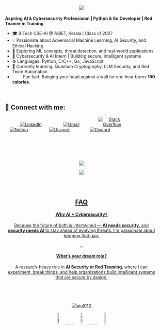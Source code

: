 
<h1 align="center">
  <a href="https://git.io/typing-svg">
    <img src="https://readme-typing-svg.herokuapp.com/?lines=Hello,+There!+👋;I'm+Atul+...;Nice+to+meet+you!&center=true&size=30">
  </a>
</h1>

**Aspiring AI & Cybersecurity Professional | Python & Go Developer | Red Teamer in Training**

- 🎓 B.Tech CSE-AI @ ASIET, Kerala | Class of 2027  
- 💡 Passionate about Adversarial Machine Learning, AI Security, and Ethical Hacking  
- 🧠 Exploring ML concepts, threat detection, and real-world applications  
- 🔐 Cybersecurity & AI Intern | Building secure, intelligent systems  
- ⚙️ Languages: Python, C/C++, Go, JavaScript  
- 🌱 Currently learning: Quantum Cryptography, LLM Security, and Red Team Automation
-  &nbsp;&nbsp;<img src="https://github.com/SP-XD/SP-XD/blob/main/images/lightning.gif?raw=true" width="12" />&nbsp;&nbsp;&nbsp;&nbsp;Fun fact: Banging your head against a wall for one hour burns **150 calories**.
<br><br><br>
<h2>🤝 Connect with me:</h2>
<div>
  &nbsp;&nbsp;&nbsp;&nbsp;  &nbsp;&nbsp;&nbsp;&nbsp;
  <a href="https://in.linkedin.com/in/atul-biju-3aa171290" target="_blank" style="display:inline-block; width: 18%; text-align:center;">
    <img src="https://skillicons.dev/icons?i=linkedin" alt="LinkedIn" />
  </a>
    &nbsp;&nbsp;&nbsp;&nbsp;  &nbsp;&nbsp;&nbsp;&nbsp;
  <a href="mailto:atulbiju13@gmail.com" target="_blank" style="display:inline-block; width: 18%; text-align:center;">
    <img src="https://skillicons.dev/icons?i=gmail" alt="Gmail" />
  </a>
    &nbsp;&nbsp;&nbsp;&nbsp;  &nbsp;&nbsp;&nbsp;&nbsp;
  <a href="https://stackoverflow.com/users/22618441/atul" target="_blank" style="display:inline-block; width: 18%; text-align:center;">
    <img src="https://skillicons.dev/icons?i=stackoverflow" alt="Stack Overflow" />
  </a>
    &nbsp;&nbsp;&nbsp;&nbsp;  &nbsp;&nbsp;&nbsp;&nbsp;
  <a href="https://www.notion.so/1d86fe2f83fa80e9a022fc180c327fa7?pvs=4" target="_blank" style="display:inline-block; width: 18%; text-align:center;">
    <img src="https://skillicons.dev/icons?i=notion" alt="Notion" />
  </a>
  &nbsp;&nbsp;&nbsp;&nbsp;  &nbsp;&nbsp;&nbsp;&nbsp;
  <a href="https://discord.gg/xnEEBwKkfb" target="_blank" style="display:inline-block; width: 18%; text-align:center;">
    <img src="https://skillicons.dev/icons?i=discord" alt="Discord" />
  </a>
   &nbsp;&nbsp;&nbsp;&nbsp;  &nbsp;&nbsp;&nbsp;&nbsp;
  <a href="https://www.instagram.com/icarus.one3/" target="_blank" style="display:inline-block; width: 18%; text-align:center;">
    <img src="https://skillicons.dev/icons?i=instagram" alt="Discord" />
  </a>
   
</div>
<h2></h2>
<div align="center" >
<a  href="https://github.com/Atul013">

<br>
<br>
<br>


<p align="center">
  <img src="https://spotify-github-profile.kittinanx.com/api/view?uid=11147618695&cover_image=true&theme=novatorem&show_offline=true&background_color=121212&interchange=false&bar_color=53b14f&bar_color_cover=false">
</p>

<p align="center">
  <img src="https://spotify-recently-played-readme.vercel.app/api?user=11147618695&count=5">
</p>

<br><br>

## FAQ

####  Why AI + Cybersecurity?
Because the future of both is intertwined — **AI needs security**, and **security needs AI** to stay ahead of evolving threats. I'm passionate about bridging that gap.

...

####  What’s your dream role?

A research-heavy role in **AI Security or Red Teaming**, where I can experiment, break things, and help organizations build intelligent systems that are secure by design.
<h2></h2>

<br><br>
<p align="center">
  <img 
    src="https://github-readme-streak-stats.herokuapp.com/?user=atul013&theme=default&background=fff3e0&currStreakLabel=4e342e&fire=d84315&ring=6d4c41&sideNums=3e2723&sideLabels=3e2723&dates=5d4037&currStreakNum=bf360c"
    alt="atul013" />
</p>


<img src="https://raw.githubusercontent.com/Tarikul-Islam-Anik/Animated-Fluent-Emojis/master/Emojis/Smilies/Face%20with%20Spiral%20Eyes.png" width="10%" alt="Broken system!"/>
&nbsp;&nbsp;&nbsp;&nbsp;&nbsp;
<img src="https://raw.githubusercontent.com/Tarikul-Islam-Anik/Animated-Fluent-Emojis/master/Emojis/Smilies/Relieved%20Face.png" width="10%" alt="It's working!"/>
&nbsp;&nbsp;&nbsp;&nbsp;&nbsp;
<img src="https://raw.githubusercontent.com/Tarikul-Islam-Anik/Animated-Fluent-Emojis/master/Emojis/Smilies/Astonished%20Face.png" width="10%" alt="It's working but you don't know how!"/><br>



